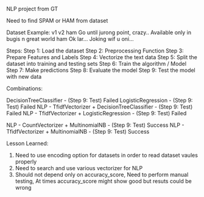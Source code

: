 

NLP project from GT

Need to find SPAM or HAM from dataset

Dataset Example:
v1	v2
ham	Go until jurong point, crazy.. Available only in bugis n great world
ham	Ok lar... Joking wif u oni...


Steps:
Step 1: Load the dataset
Step 2: Preprocessing Function
Step 3: Prepare Features and Labels
Step 4: Vectorize the text data
Step 5: Split the dataset into training and testing sets
Step 6: Train the algorithm / Model
Step 7: Make predictions
Step 8: Evaluate the model
Step 9: Test the model with new data


Combinations:

DecisionTreeClassifier			-	(Step 9: Test) Failed
LogisticRegression				-	(Step 9: Test) Failed
NLP - TfidfVectorizer + DecisionTreeClassifier	-	(Step 9: Test) Failed
NLP - TfidfVectorizer + LogisticRegression	-	(Step 9: Test) Failed

NLP - CountVectorizer + MultinomialNB		-	(Step 9: Test) Success
NLP - TfidfVectorizer + MultinomialNB		-	(Step 9: Test) Success


Lesson Learned:

1) Need to use encoding option for datasets in order to read dataset vaules properly
2) Need to search and use various vectorizer for NLP
3) Should not depend only on accuracy_score, Need to perform manual testing, At times accuracy_score might show good but resuts could be wrong

